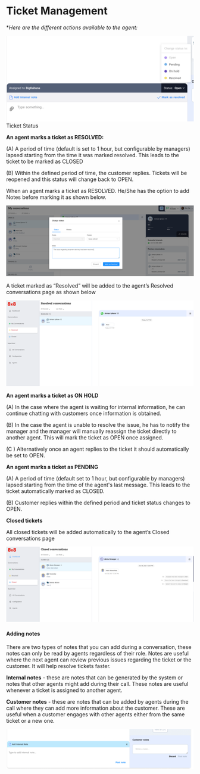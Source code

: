 # Ticket Management

\**Here are the different actions available to the agent:*  

![1456](../images/c166bb3-Ticket_resolution.png "Ticket resolution.png")Ticket Status

  

**An agent marks a ticket as RESOLVED:**  

(A) A period of time (default is set to 1 hour, but configurable by managers) lapsed starting from the time it was marked resolved. This leads to the ticket to be marked as CLOSED  

(B) Within the defined period of time, the customer replies. Tickets will be reopened and this status will change back to OPEN. 

When an agent marks a ticket as RESOLVED. He/She has the option to add Notes before marking it as shown below.

![1600](../images/1c093ee-Ticket_.png "Ticket .png")
  

A ticket marked as “Resolved” will be added to the agent’s Resolved conversations page as shown below

![1600](../images/e76f58c-Resolved.png "Resolved.png")
  

**An agent marks a ticket as ON HOLD**  

(A) In the case where the agent is waiting for internal information, he can continue chatting with customers once information is obtained.  

(B) In the case the agent is unable to resolve the issue, he has to notify the manager and the manager will manually reassign the ticket directly to another agent. This will mark the ticket as OPEN once assigned.  

(C ) Alternatively once an agent replies to the ticket it should automatically be set to OPEN.

  

**An agent marks a ticket as PENDING**  

(A) A period of time (default set to 1 hour, but configurable by managers) lapsed starting from the time of the agent's last message. This leads to the ticket automatically marked as CLOSED.  

(B) Customer replies within the defined period and ticket status changes to OPEN.

  

**Closed tickets**

All closed tickets will be added automatically to the agent’s Closed conversations page

![1600](../images/b2d1f21-closed.png "closed.png")
  

#### Adding notes

There are two types of notes that you can add during a conversation, these notes can only be read by agents regardless of their role. Notes are useful where the next agent can review previous issues regarding the ticket or the customer. It will help resolve tickets faster. 

  

**Internal notes** - these are notes that can be generated by the system or notes that other agents might add during their call. These notes are useful whenever a ticket is assigned to another agent.

  

**Customer notes** - these are notes that can be added by agents during the call where they can add more information about the customer. These are useful when a customer engages with other agents either from the same ticket or a new one.

![1600](../images/1f78960-notes.png "notes.png")

